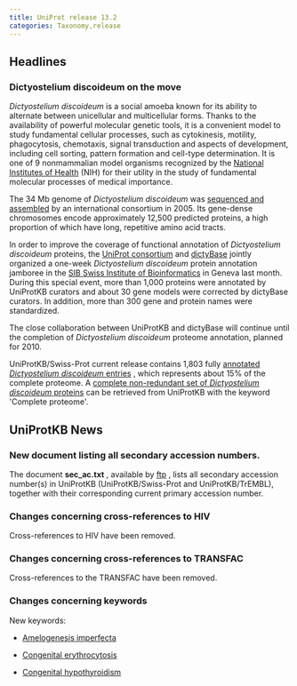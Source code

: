 ```yaml
---
title: UniProt release 13.2
categories: Taxonomy,release
---
```


## Headlines

### Dictyostelium discoideum on the move

*Dictyostelium discoideum* is a social amoeba known for its ability to alternate between unicellular and multicellular forms. Thanks to the availability of powerful molecular genetic tools, it is a convenient model to study fundamental cellular processes, such as cytokinesis, motility, phagocytosis, chemotaxis, signal transduction and aspects of development, including cell sorting, pattern formation and cell-type determination. It is one of 9 nonmammalian model organisms recognized by the [National Institutes of Health](http://www.nih.gov/science/models/d_discoideum/) (NIH) for their utility in the study of fundamental molecular processes of medical importance.

The 34 Mb genome of *Dictyostelium discoideum* was [sequenced and assembled](http://www.nature.com/nature/journal/v435/n7038/pdf/nature03481.pdf) by an international consortium in 2005. Its gene-dense chromosomes encode approximately 12,500 predicted proteins, a high proportion of which have long, repetitive amino acid tracts.

In order to improve the coverage of functional annotation of *Dictyostelium discoideum* proteins, the [UniProt consortium](http://www.uniprot.org/help/about) and [dictyBase](http://dictybase.org/) jointly organized a one-week *Dictyostelium discoideum* protein annotation jamboree in the [SIB Swiss Institute of Bioinformatics](http://www.isb-sib.ch/) in Geneva last month. During this special event, more than 1,000 proteins were annotated by UniProtKB curators and about 30 gene models were corrected by dictyBase curators. In addition, more than 300 gene and protein names were standardized.

The close collaboration between UniProtKB and dictyBase will continue until the completion of *Dictyostelium discoideum* proteome annotation, planned for 2010.

UniProtKB/Swiss-Prot current release contains 1,803 fully [annotated *Dictyostelium discoideum* entries](http://www.uniprot.org/uniprot/?query=taxonomy:44689+AND+reviewed:yes) , which represents about 15% of the complete proteome. A [complete non-redundant set of *Dictyostelium discoideum* proteins](http://www.uniprot.org/uniprot/?query=taxonomy:44689+AND+keyword:181) can be retrieved from UniProtKB with the keyword 'Complete proteome'.

## UniProtKB News

### New document listing all secondary accession numbers.

The document **sec\_ac.txt** , available by [ftp](ftp://ftp.uniprot.org/pub/databases/uniprot/knowledgebase/docs/sec_ac.txt) , lists all secondary accession number(s) in UniProtKB (UniProtKB/Swiss-Prot and UniProtKB/TrEMBL), together with their corresponding current primary accession number.

### Changes concerning cross-references to HIV

Cross-references to HIV have been removed.

### Changes concerning cross-references to TRANSFAC

Cross-references to the TRANSFAC have been removed.

### Changes concerning keywords

New keywords:

-   [Amelogenesis imperfecta](http://www.uniprot.org/keywords/KW-0986)

<!-- -->

-   [Congenital erythrocytosis](http://www.uniprot.org/keywords/KW-0985)

<!-- -->

-   [Congenital hypothyroidism](http://www.uniprot.org/keywords/KW-0984)
